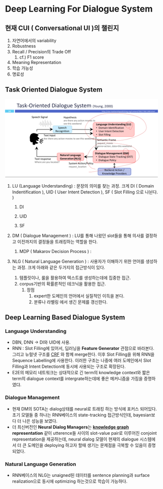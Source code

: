 # Deep Learning For Dialogue System



## 현재 CUI ( Conversational UI )의 챌린지

1. 자연어에서의 variability
2. Robustness
3. Recall / Precision의 Trade Off 
   1. cf.) F1 score
4. Meaning Representation
5. 학습 가능성
6. 명료성



## Task Oriented Dialogue System

![](source/tos.jpeg)

1. LU (Language Understanding) : 문장의 의미를 찾는 과정. 크게 DI ( Domain Indentification ), UID ( User Intent Detection ), SF ( Slot Filling 으로 나뉜다. )

   1. DI

   2. UID

   3. SF

      

2. DM ( Dialogue Management ) : LU를 통해 나왔던 slot들을 통해 의사를 결정하고 이전까지의 결정들을 트래킹하는 역할을 한다.

   1. MDP ( Makarov Decision Process ) : 

3. NLG ( Natural Language Generation ) : 사용자가 이해하기 위한 언어를 생성하는 과정. 크게 아래와 같은 두가지의 접근방식이 있다.

   1. 템플릿이나, 룰을 활용하여 텍스트를 생성하는데에 집중한 접근.
   2. corpus기반의 확률론적인 테크닉을 활용한 접근.
      1. 장점
         1. expert한 도메인의 언어에서 실질적인 이득을 본다.
         2. 분류나 라벨링 에서 생긴 문제를 갱신한다.



## Deep Learning Based Dialogue System

### Language Understanding

* DBN, DNN -> DI와 UID에 사용.
* RNN : Slot Filling에 있어서, 딥러닝을 **Feature Generator** 관점으로 바라본다. 그리고 뉴럴넷 구조를 [CRF](https://ko.wikipedia.org/wiki/%EC%A1%B0%EA%B1%B4%EB%B6%80_%EB%AC%B4%EC%9E%91%EC%9C%84%EC%9E%A5) 와 함께 merge한다. 이후 Slot Filling을 위해 RNN을 Sequence Labelling에 사용한다. 이러한 구조는 나중에 여러 도메인에서 Slot Filling과 Intent Detection에 동시에 사용되는 구조로 확장된다. 
* E2E의 메모리 네트워크는 상대적으로 긴 term의 knowledge context와 짧은 term의 dialogue context를 intergrate하는데에 좋은 메커니즘을 가짐을 증명하였댜. 

### Dialogue Management

* 현재 DM의 SOTA는 dialog상태를 neural로 트래킹 하는 방식에 포커스 되어있다. 초기 모델들 중 하나는 RNN베이스의 state-tracking 접근방식인데, bayesian보다 더 나은 성능을 보였다.
* 더 최신버전인 **Neural Dialog Managers**는 **[knowledge graph](https://psyhm.tistory.com/35) representation** 같이 utterence들 사이의 slot-value pair로 이루어진 conjoint representation을 제공하는데, neural dialog 모델이 현재의 dialogue 시스템에서 더 큰 도메인을 deploying 하고자 할때 생기는 문제점을 극복할 수 있음이 증명되었다.

### Natural Language Generation

* RNN베이스의 NLG는 unaigned된 데이터를 sentence planning과 surface realization으로 동시에 optimizing 하는것으로 학습이 가능하다.